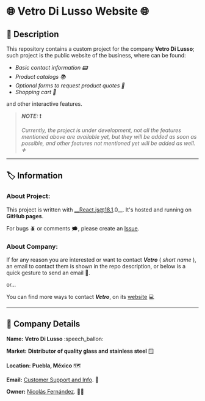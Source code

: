 # :globe_with_meridians: Vetro Di Lusso Website :globe_with_meridians:

## :scroll: Description 

This repository contains a custom project for the company __Vetro Di Lusso__; 
such project is the public website of the business, where can be found:

- _Basic contact information :pager:_
- _Product catalogs :books:_
- _Optional forms to request product quotes :receipt:_
- _Shopping cart :shopping_cart:_

and other interactive features.

>
> __*NOTE:* :exclamation:__
>
> _Currently, the project is under development, not all the features_
> _mentioned above are available yet, but they will be added as soon as possible,_
> *and other features not mentioned yet will be added as well. :heavy_plus_sign:*
>
>

---

## :label: Information

### About Project:
This project is written with __React.js@18.1.0__. It's hosted and running on __GitHub pages__.

For bugs :beetle: or comments :right_anger_bubble:, please create an [Issue](https://github.com/nyarlatotep/vetrodilusso_project/issues/).

### About Company:
If for any reason you are interested or want to contact ___Vetro___ ( _short name_ ), 
an email to contact them is shown in the repo description, or below is a quick gesture to send an email :link:.

or... 

You can find more ways to contact ___Vetro___, on its [website](https://vetro.cresalex.com/) :computer:

---

## :office: Company Details

__Name:__ __Vetro Di Lusso__ :speech_ballon:

__Market:__ __Distributor of quality glass and stainless steel__ :window:

__Location:__ __Puebla, México__ :world_map:

__Email:__ [Customer Support and Info](mailto:vetrodilusso@hotmail.com). :incoming_envelope: 

__Owner:__ [Nicolás Fernández](mailto:nikolin_@hotmail.com). :man_in_tuxedo: